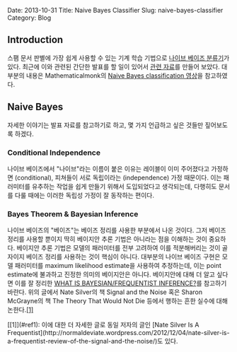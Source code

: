 Date: 2013-10-31
Title: Naive Bayes Classifier
Slug: naive-bayes-classifier
Category: Blog

## Introduction

스팸 문서 판별에 가장 쉽게 사용할 수 있는 기계 학습 기법으로 [나이브 베이즈 분류기](https://en.wikipedia.org/wiki/Naive_Bayes_classifier)가 있다.
최근에 이와 관련된 간단한 발표를 할 일이 있어서 [관련 자료](/static/images/naivebayes.beamer.pdf)를 만들어 보았다.
대부분의 내용은 Mathematicalmonk의 [Naive Bayes classification 영상](https://www.youtube.com/watch?v=8yvBqhm92xA&list=PLD0F06AA0D2E8FFBA&index=46)을 참고하였다.

## Naive Bayes

자세한 이야기는 발표 자료를 참고하기로 하고, 몇 가지 언급하고 싶은 것들만 짚어보도록 하겠다.

### Conditional Independence

나이브 베이즈에서 "나이브"라는 이름이 붙은 이유는 레이블이 이미 주어졌다고 가정하면 (conditional), 피쳐들이 서로 독립이라는 (independence) 가정 때문이다.
이는 패러미터를 유추하는 작업을 쉽게 만들기 위해서 도입되었다고 생각되는데, 다행히도 문서를 다룰 때에는 이러한 독립성 가정이 잘 동작하는 편이다.

### Bayes Theorem & Bayesian Inference

나이브 베이즈의 "베이즈"는 베이즈 정리를 사용한 부분에서 나온 것이다.
그저 베이즈 정리를 사용할 뿐이지 딱히 베이지안 추론 기법은 아니라는 점을 이해하는 것이 중요하다.
베이지안 추론 기법은 모델의 패러미터를 전부 고려하여 이를 적분해버리는 것이 골자이지 베이즈 정리를 사용하는 것이 핵심이 아니다.
대부분의 나이브 베이즈 구현은 모델 패러미터를 maximum likelihood estimate을 사용하여 추정하는데, 이는 point estimate에 불과하고 진정한 의미의 베이지안은 아니다.
베이지안에 대해 더 알고 싶다면 이를 잘 정리한 [WHAT IS BAYESIAN/FREQUENTIST INFERENCE?](http://normaldeviate.wordpress.com/2012/11/17/what-is-bayesianfrequentist-inference/)를 참고하기 바란다.
위의 글에서 Nate Silver의 책 Signal and the Noise 혹은 Sharon McGrayne의 책 The Theory That Would Not Die 등에서 행하는 흔한 실수에 대해 논한다.[<span id="ref">[1]</span>](#footnote1)



<span id="footnote1">
[[1]](#ref1): 이에 대한 더 자세한 글로 동일 저자의 글인 [Nate Silver Is A Frequentist](http://normaldeviate.wordpress.com/2012/12/04/nate-silver-is-a-frequentist-review-of-the-signal-and-the-noise/)도 있다.
</span>
